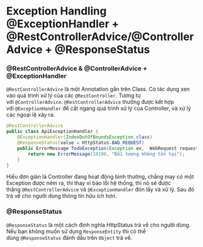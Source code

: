 # Exception Handling @ExceptionHandler + @RestControllerAdvice/@ControllerAdvice + @ResponseStatus

### @RestControllerAdvice & @ControllerAdvice + @ExceptionHandler

`@RestControllerAdvice` là một Annotation gắn trên Class. Có tác dụng xen vào quá trình xử lý của các `@RestController`. Tương tự với `@ControllerAdvice`. `@RestControllerAdvice` thường được kết hợp với `@ExceptionHandler` để cắt ngang quá trình xử lý của Controller, và xử lý các ngoại lệ xảy ra.

```java
@RestControllerAdvice
public class ApiExceptionHandler {
    @ExceptionHandler(IndexOutOfBoundsException.class)
    @ResponseStatus(value = HttpStatus.BAD_REQUEST)
    public ErrorMessage TodoException(Exception ex,  WebRequest request) {
        return new ErrorMessage(10100, "Đối tượng không tồn tại");
    }
}
```

Hiểu đơn giản là Controller đang hoạt động bình thường, chẳng may có một Exception được ném ra, thì thay vì báo lỗi hệ thống, thì nó sẽ được thằng `@RestControllerAdvice` và `@ExceptionHandler` đón lấy và xử lý. Sau đó trả về cho người dùng thông tin hữu ích hơn.

### @ResponseStatus

`@ResponseStatus` là một cách định nghĩa HttpStatus trả về cho người dùng. Nếu bạn không muốn sử dụng `ResponseEntity` thì có thể dùng `@ResponseStatus` đánh dấu trên `Object` trả về.
